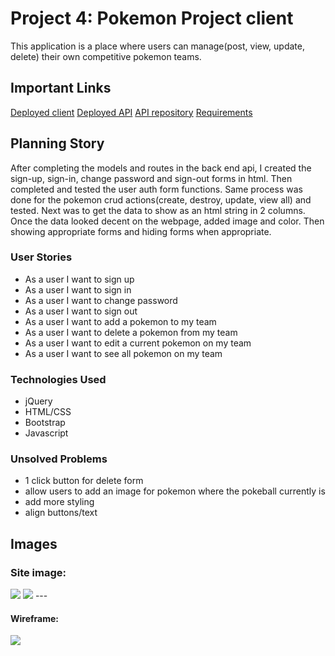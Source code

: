 # Project 4: Pokemon Project client

This application is a place where users can manage(post, view, update, delete) their own competitive pokemon teams.

## Important Links
<a href="https://dhdonaldha1.github.io/pokemon-client/">Deployed client</a>
<a href="https://dons-pokemon.herokuapp.com/">Deployed API</a>
<a href="https://github.com/dhdonaldha1/pokemon-api">API repository</a>
<a href="https://git.generalassemb.ly/ga-wdi-boston/capstone-project/blob/master/requirements.md">Requirements</a>

## Planning Story
After completing the models and routes in the back end api, I created the sign-up, sign-in, change password and sign-out forms in html.  Then completed and tested the user auth form functions. Same process was done for the pokemon crud actions(create, destroy, update, view all) and tested.  Next was to get the data to show as an html string in 2 columns.  Once the data looked decent on the webpage, added image and color.  Then showing appropriate forms and hiding forms when appropriate.      

### User Stories

- As a user I want to sign up
- As a user I want to sign in
- As a user I want to change password
- As a user I want to sign out
- As a user I want to add a pokemon to my team
- As a user I want to delete a pokemon from my team
- As a user I want to edit a current pokemon on my team
- As a user I want to see all pokemon on my team

### Technologies Used

- jQuery
- HTML/CSS
- Bootstrap
- Javascript


### Unsolved Problems
- 1 click button for delete form
- allow users to add an image for pokemon where the pokeball currently is
- add more styling
- align buttons/text

## Images
### Site image:
<img src="https://imgur.com/19cFJRm.jpg">
<img src="https://imgur.com/CPVgGXY.jpg">
---

#### Wireframe:
<img src="https://imgur.com/jmV5ckF.jpg">
